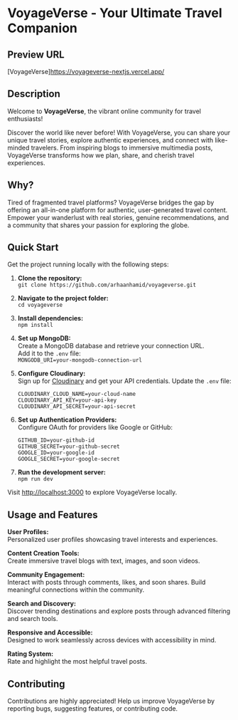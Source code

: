 # VoyageVerse - Your Ultimate Travel Companion

## Preview URL

[VoyageVerse]https://voyageverse-nextjs.vercel.app/
## Description

Welcome to **VoyageVerse**, the vibrant online community for travel enthusiasts!  

Discover the world like never before! With VoyageVerse, you can share your unique travel stories, explore authentic experiences, and connect with like-minded travelers. From inspiring blogs to immersive multimedia posts, VoyageVerse transforms how we plan, share, and cherish travel experiences.

## Why?

Tired of fragmented travel platforms? VoyageVerse bridges the gap by offering an all-in-one platform for authentic, user-generated travel content. Empower your wanderlust with real stories, genuine recommendations, and a community that shares your passion for exploring the globe.

## Quick Start

Get the project running locally with the following steps:  

1. **Clone the repository:**  
   `git clone https://github.com/arhaanhamid/voyageverse.git`  

2. **Navigate to the project folder:**  
   `cd voyageverse`  

3. **Install dependencies:**  
   `npm install`  

4. **Set up MongoDB:**  
   Create a MongoDB database and retrieve your connection URL.  
   Add it to the `.env` file:  
   `MONGODB_URI=your-mongodb-connection-url`  

5. **Configure Cloudinary:**  
   Sign up for [Cloudinary](https://cloudinary.com) and get your API credentials. Update the `.env` file:  
   ```
   CLOUDINARY_CLOUD_NAME=your-cloud-name
   CLOUDINARY_API_KEY=your-api-key
   CLOUDINARY_API_SECRET=your-api-secret
   ```

6. **Set up Authentication Providers:**  
   Configure OAuth for providers like Google or GitHub:  
   ```
   GITHUB_ID=your-github-id  
   GITHUB_SECRET=your-github-secret  
   GOOGLE_ID=your-google-id  
   GOOGLE_SECRET=your-google-secret  
   ```

7. **Run the development server:**  
   `npm run dev`  

Visit [http://localhost:3000](http://localhost:3000) to explore VoyageVerse locally.

## Usage and Features  

**User Profiles:**  
Personalized user profiles showcasing travel interests and experiences.  

**Content Creation Tools:**  
Create immersive travel blogs with text, images, and soon videos.  

**Community Engagement:**  
Interact with posts through comments, likes, and soon shares. Build meaningful connections within the community.  

**Search and Discovery:**  
Discover trending destinations and explore posts through advanced filtering and search tools.  

**Responsive and Accessible:**  
Designed to work seamlessly across devices with accessibility in mind.  

**Rating System:**  
Rate and highlight the most helpful travel posts.  

## Contributing

Contributions are highly appreciated! Help us improve VoyageVerse by reporting bugs, suggesting features, or contributing code.  
